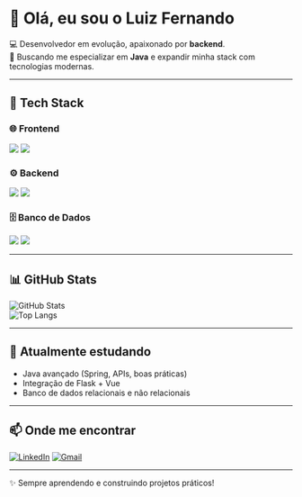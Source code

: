 # 👋 Olá, eu sou o Luiz Fernando  

💻 Desenvolvedor em evolução, apaixonado por **backend**.  
🚀 Buscando me especializar em **Java** e expandir minha stack com tecnologias modernas.  

---

## 🚀 Tech Stack

### 🌐 Frontend  
<p>
  <img src="https://img.shields.io/badge/-Vue.js-4FC08D?logo=vue.js&logoColor=white&style=for-the-badge" />
  <img src="https://img.shields.io/badge/-JavaScript-F7DF1E?logo=javascript&logoColor=black&style=for-the-badge" />
</p>

### ⚙️ Backend  
<p>
  <img src="https://img.shields.io/badge/-Java-007396?logo=java&logoColor=white&style=for-the-badge" />
  <img src="https://img.shields.io/badge/-Flask-000000?logo=flask&logoColor=white&style=for-the-badge" />
</p>

### 🗄️ Banco de Dados  
<p>
  <img src="https://img.shields.io/badge/-PostgreSQL-316192?logo=postgresql&logoColor=white&style=for-the-badge" />
  <img src="https://img.shields.io/badge/-MongoDB-47A248?logo=mongodb&logoColor=white&style=for-the-badge" />
</p>

---

## 📊 GitHub Stats
<div align="flex-box">

![GitHub Stats](https://github-readme-stats.vercel.app/api?username=lfhentzy&show_icons=true&theme=tokyonight)  
![Top Langs](https://github-readme-stats.vercel.app/api/top-langs/?username=lfhentzy&layout=compact&theme=tokyonight)

</div>

---

## 🌱 Atualmente estudando
- Java avançado (Spring, APIs, boas práticas)  
- Integração de Flask + Vue  
- Banco de dados relacionais e não relacionais  

---

## 📫 Onde me encontrar
[![LinkedIn](https://img.shields.io/badge/-LinkedIn-0A66C2?logo=linkedin&logoColor=white&style=for-the-badge)](https://www.linkedin.com/in/luiz-fernando-hentzy/) 
[![Gmail](https://img.shields.io/badge/-Email-D14836?logo=gmail&logoColor=white&style=for-the-badge)](mailto:luizmhentzy@gmail.com)  

---

✨ Sempre aprendendo e construindo projetos práticos!
